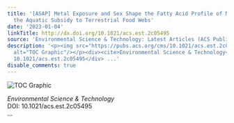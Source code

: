 ```yaml
---
title: '[ASAP] Metal Exposure and Sex Shape the Fatty Acid Profile of Midges and Reduce
  the Aquatic Subsidy to Terrestrial Food Webs'
date: '2023-01-04'
linkTitle: http://dx.doi.org/10.1021/acs.est.2c05495
source: 'Environmental Science & Technology: Latest Articles (ACS Publications)'
description: '<p><img src="https://pubs.acs.org/cms/10.1021/acs.est.2c05495/asset/images/medium/es2c05495_0005.gif"
  alt="TOC Graphic"/></p><div><cite>Environmental Science & Technology</cite></div><div>DOI:
  10.1021/acs.est.2c05495</div> ...'
disable_comments: true
---
```

<p><img src="https://pubs.acs.org/cms/10.1021/acs.est.2c05495/asset/images/medium/es2c05495_0005.gif" alt="TOC Graphic"/></p><div><cite>Environmental Science & Technology</cite></div><div>DOI: 10.1021/acs.est.2c05495</div> ...